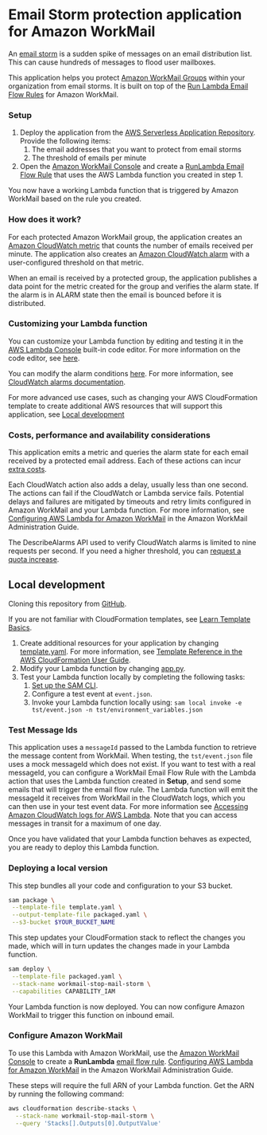 # Email Storm protection application for Amazon WorkMail

An [email storm](https://en.wikipedia.org/wiki/Email_storm) is a sudden spike of messages on an email distribution list. This can cause hundreds of messages to flood user mailboxes.
 
This application helps you protect [Amazon WorkMail Groups](https://docs.aws.amazon.com/workmail/latest/adminguide/groups_overview.html) within your organization from email storms. It is built on top of the [Run Lambda Email Flow Rules](https://docs.aws.amazon.com/workmail/latest/adminguide/lambda.html#synchronous-rules) for Amazon WorkMail.

### Setup

1. Deploy the application from the [AWS Serverless Application Repository](https://serverlessrepo.aws.amazon.com/applications/arn:aws:serverlessrepo:us-east-1:489970191081:applications~workmail-stop-mail-storm). Provide the following items:
    1. The email addresses that you want to protect from email storms
    1. The threshold of emails per minute
1. Open the [Amazon WorkMail Console](https://console.aws.amazon.com/workmail/) and create a [RunLambda Email Flow Rule](https://docs.aws.amazon.com/workmail/latest/adminguide/lambda.html#synchronous-rules) that uses the AWS Lambda function you created in step 1.

You now have a working Lambda function that is triggered by Amazon WorkMail based on the rule you created.

### How does it work?

For each protected Amazon WorkMail group, the application creates an [Amazon CloudWatch metric](https://docs.aws.amazon.com/AmazonCloudWatch/latest/monitoring/working_with_metrics.html) that counts the number of emails received per minute. The application also creates an [Amazon CloudWatch alarm](https://docs.aws.amazon.com/AmazonCloudWatch/latest/monitoring/AlarmThatSendsEmail.html) with a user-configured threshold on that metric.

When an email is received by a protected group, the application publishes a data point for the metric created for the group and verifies the alarm state. If the alarm is in ALARM state then the email is bounced before it is distributed.

### Customizing your Lambda function
You can customize your Lambda function by editing and testing it in the [AWS Lambda Console](https://console.aws.amazon.com/lambda/home) built-in code editor. For more information on the code editor, see [here](https://docs.aws.amazon.com/lambda/latest/dg/code-editor.html).

You can modify the alarm conditions [here](https://github.com/aws-samples/amazon-workmail-lambda-templates/blob/master/workmail-stop-mail-storm/src/app.py#L51). For more information, see [CloudWatch alarms documentation](https://docs.aws.amazon.com/AmazonCloudWatch/latest/APIReference/API_PutMetricAlarm.html).

For more advanced use cases, such as changing your AWS CloudFormation template to create additional AWS resources that will support this application, see [Local development](#local-development)

### Costs, performance and availability considerations
This application emits a metric and queries the alarm state for each email received by a protected email address. Each of these actions can incur [extra costs](https://aws.amazon.com/cloudwatch/pricing/).

Each CloudWatch action also adds a delay, usually less than one second. The actions can fail if the CloudWatch or Lambda service fails. Potential delays and failures are mitigated by timeouts and retry limits configured in Amazon WorkMail and your Lambda function. For more information, see [Configuring AWS Lambda for Amazon WorkMail](https://docs.aws.amazon.com/workmail/latest/adminguide/lambda.html#synchronous-rules) in the Amazon WorkMail Administration Guide.

The DescribeAlarms API used to verify CloudWatch alarms is limited to nine requests per second. If you need a higher threshold, you can [request a quota increase](https://docs.aws.amazon.com/AmazonCloudWatch/latest/monitoring/cloudwatch_limits.html).

## Local development
Cloning this repository from [GitHub](https://github.com/aws-samples/amazon-workmail-lambda-templates).

If you are not familiar with CloudFormation templates, see [Learn Template Basics](https://docs.aws.amazon.com/AWSCloudFormation/latest/UserGuide/gettingstarted.templatebasics.html).

1. Create additional resources for your application by changing [template.yaml](https://github.com/aws-samples/workmail-stop-mail-storm/blob/master/workmail-stop-mail-storm/template.yaml). For more information, see [Template Reference in the AWS CloudFormation User Guide](https://docs.aws.amazon.com/AWSCloudFormation/latest/UserGuide/template-reference.html).
2. Modify your Lambda function by changing [app.py](https://github.com/aws-samples/amazon-workmail-lambda-templates/blob/master/workmail-stop-mail-storm/src/app.py).
3. Test your Lambda function locally by completing the following tasks:
    1. [Set up the SAM CLI](https://aws.amazon.com/serverless/sam/).
    2. Configure a test event at `event.json`.
    3. Invoke your Lambda function locally using:
        `sam local invoke -e tst/event.json -n tst/environment_variables.json`

### Test Message Ids
This application uses a `messageId` passed to the Lambda function to retrieve the message content from WorkMail. When testing, the `tst/event.json` file uses a mock messageId which does not exist. If you want to test with a real messageId, you can configure a WorkMail Email Flow Rule with the Lambda action that uses the Lambda function created in **Setup**, and send some emails that will trigger the email flow rule. The Lambda function will emit the messageId it receives from WorkMail in the CloudWatch logs, which you can
then use in your test event data. For more information see [Accessing Amazon CloudWatch logs for AWS Lambda](https://docs.aws.amazon.com/lambda/latest/dg/monitoring-cloudwatchlogs.html). Note that you can access messages in transit for a maximum of one day.

Once you have validated that your Lambda function behaves as expected, you are ready to deploy this Lambda function.

### Deploying a local version
This step bundles all your code and configuration to your S3 bucket.

```bash
sam package \
 --template-file template.yaml \
 --output-template-file packaged.yaml \
 --s3-bucket $YOUR_BUCKET_NAME
```

This step updates your CloudFormation stack to reflect the changes you made, which will in turn updates the changes made in your Lambda function.
```bash
sam deploy \
 --template-file packaged.yaml \
 --stack-name workmail-stop-mail-storm \
 --capabilities CAPABILITY_IAM
```
Your Lambda function is now deployed. You can now configure Amazon WorkMail to trigger this function on inbound email.

### Configure Amazon WorkMail
To use this Lambda with Amazon WorkMail, use the [Amazon WorkMail Console](https://console.aws.amazon.com/workmail/) to create a **RunLambda** [email flow rule](https://docs.aws.amazon.com/workmail/latest/adminguide/create-email-rules.html). [Configuring AWS Lambda for Amazon WorkMail](https://docs.aws.amazon.com/workmail/latest/adminguide/lambda.html#synchronous-rules) in the Amazon WorkMail Administration Guide. 

These steps will require the full ARN of your Lambda function. Get the ARN by running the following command:

```bash
aws cloudformation describe-stacks \
  --stack-name workmail-stop-mail-storm \
  --query 'Stacks[].Outputs[0].OutputValue'
```
